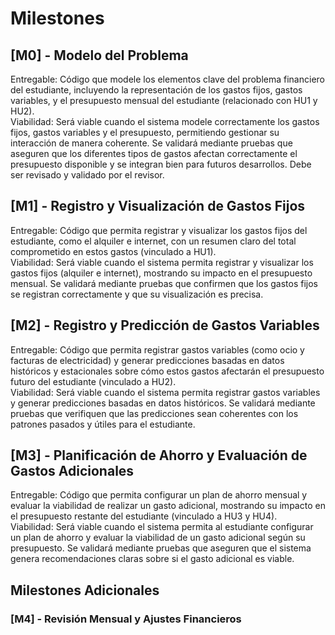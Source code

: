 # Milestones

## [M0] - Modelo del Problema
Entregable: Código que modele los elementos clave del problema financiero del estudiante, incluyendo la representación de los gastos fijos, gastos variables, y el presupuesto mensual del estudiante (relacionado con HU1 y HU2).  
Viabilidad: Será viable cuando el sistema modele correctamente los gastos fijos, gastos variables y el presupuesto, permitiendo gestionar su interacción de manera coherente. Se validará mediante pruebas que aseguren que los diferentes tipos de gastos afectan correctamente el presupuesto disponible y se integran bien para futuros desarrollos. Debe ser revisado y validado por el revisor.  

## [M1] - Registro y Visualización de Gastos Fijos
Entregable: Código que permita registrar y visualizar los gastos fijos del estudiante, como el alquiler e internet, con un resumen claro del total comprometido en estos gastos (vinculado a HU1).  
Viabilidad: Será viable cuando el sistema permita registrar y visualizar los gastos fijos (alquiler e internet), mostrando su impacto en el presupuesto mensual. Se validará mediante pruebas que confirmen que los gastos fijos se registran correctamente y que su visualización es precisa.  

## [M2] - Registro y Predicción de Gastos Variables
Entregable: Código que permita registrar gastos variables (como ocio y facturas de electricidad) y generar predicciones basadas en datos históricos y estacionales sobre cómo estos gastos afectarán el presupuesto futuro del estudiante (vinculado a HU2).  
Viabilidad: Será viable cuando el sistema permita registrar gastos variables y generar predicciones basadas en datos históricos. Se validará mediante pruebas que verifiquen que las predicciones sean coherentes con los patrones pasados y útiles para el estudiante.  

## [M3] - Planificación de Ahorro y Evaluación de Gastos Adicionales
Entregable: Código que permita configurar un plan de ahorro mensual y evaluar la viabilidad de realizar un gasto adicional, mostrando su impacto en el presupuesto restante del estudiante (vinculado a HU3 y HU4).  
Viabilidad: Será viable cuando el sistema permita al estudiante configurar un plan de ahorro y evaluar la viabilidad de un gasto adicional según su presupuesto. Se validará mediante pruebas que aseguren que el sistema genera recomendaciones claras sobre si el gasto adicional es viable.  

## Milestones Adicionales

### [M4] - Revisión Mensual y Ajustes Financieros